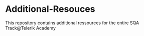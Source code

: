 # Additional-Resouces
This repository contains additional ressources for the entire SQA Track@Telerik Academy
